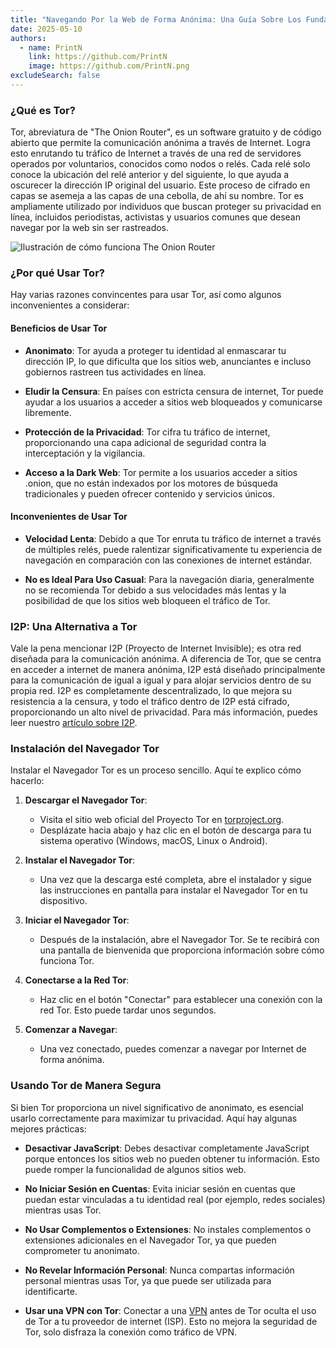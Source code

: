```yaml
---
title: "Navegando Por la Web de Forma Anónima: Una Guía Sobre Los Fundamentos de Tor"
date: 2025-05-10
authors:
  - name: PrintN
    link: https://github.com/PrintN
    image: https://github.com/PrintN.png
excludeSearch: false
---
```

### ¿Qué es Tor?
Tor, abreviatura de "The Onion Router", es un software gratuito y de código abierto que permite la comunicación anónima a través de Internet. Logra esto enrutando tu tráfico de Internet a través de una red de servidores operados por voluntarios, conocidos como nodos o relés. Cada relé solo conoce la ubicación del relé anterior y del siguiente, lo que ayuda a oscurecer la dirección IP original del usuario. Este proceso de cifrado en capas se asemeja a las capas de una cebolla, de ahí su nombre. Tor es ampliamente utilizado por individuos que buscan proteger su privacidad en línea, incluidos periodistas, activistas y usuarios comunes que desean navegar por la web sin ser rastreados.

![Ilustración de cómo funciona The Onion Router](../../../images/articles/navigating-the-web-anonymously-a-guide-to-tor-basics/how-tor-works.webp)

### ¿Por qué Usar Tor?
Hay varias razones convincentes para usar Tor, así como algunos inconvenientes a considerar:

#### Beneficios de Usar Tor
- **Anonimato**: Tor ayuda a proteger tu identidad al enmascarar tu dirección IP, lo que dificulta que los sitios web, anunciantes e incluso gobiernos rastreen tus actividades en línea.

- **Eludir la Censura**: En países con estricta censura de internet, Tor puede ayudar a los usuarios a acceder a sitios web bloqueados y comunicarse libremente.

- **Protección de la Privacidad**: Tor cifra tu tráfico de internet, proporcionando una capa adicional de seguridad contra la interceptación y la vigilancia.

- **Acceso a la Dark Web**: Tor permite a los usuarios acceder a sitios .onion, que no están indexados por los motores de búsqueda tradicionales y pueden ofrecer contenido y servicios únicos.

#### Inconvenientes de Usar Tor
- **Velocidad Lenta**: Debido a que Tor enruta tu tráfico de internet a través de múltiples relés, puede ralentizar significativamente tu experiencia de navegación en comparación con las conexiones de internet estándar.

- **No es Ideal Para Uso Casual**: Para la navegación diaria, generalmente no se recomienda Tor debido a sus velocidades más lentas y la posibilidad de que los sitios web bloqueen el tráfico de Tor.

### I2P: Una Alternativa a Tor
Vale la pena mencionar I2P (Proyecto de Internet Invisible); es otra red diseñada para la comunicación anónima. A diferencia de Tor, que se centra en acceder a internet de manera anónima, I2P está diseñado principalmente para la comunicación de igual a igual y para alojar servicios dentro de su propia red. I2P es completamente descentralizado, lo que mejora su resistencia a la censura, y todo el tráfico dentro de I2P está cifrado, proporcionando un alto nivel de privacidad. Para más información, puedes leer nuestro [artículo sobre I2P](/es/articles/what-is-i2p-and-should-you-use-it).

### Instalación del Navegador Tor
Instalar el Navegador Tor es un proceso sencillo. Aquí te explico cómo hacerlo:
1. **Descargar el Navegador Tor**:
   - Visita el sitio web oficial del Proyecto Tor en [torproject.org](https://www.torproject.org/download/).
   - Desplázate hacia abajo y haz clic en el botón de descarga para tu sistema operativo (Windows, macOS, Linux o Android).

2. **Instalar el Navegador Tor**:
   - Una vez que la descarga esté completa, abre el instalador y sigue las instrucciones en pantalla para instalar el Navegador Tor en tu dispositivo.

3. **Iniciar el Navegador Tor**:
   - Después de la instalación, abre el Navegador Tor. Se te recibirá con una pantalla de bienvenida que proporciona información sobre cómo funciona Tor.

4. **Conectarse a la Red Tor**:
   - Haz clic en el botón "Conectar" para establecer una conexión con la red Tor. Esto puede tardar unos segundos.

5. **Comenzar a Navegar**:
   - Una vez conectado, puedes comenzar a navegar por Internet de forma anónima.

### Usando Tor de Manera Segura
Si bien Tor proporciona un nivel significativo de anonimato, es esencial usarlo correctamente para maximizar tu privacidad. Aquí hay algunas mejores prácticas:
- **Desactivar JavaScript**: Debes desactivar completamente JavaScript porque entonces los sitios web no pueden obtener tu información. Esto puede romper la funcionalidad de algunos sitios web.

- **No Iniciar Sesión en Cuentas**: Evita iniciar sesión en cuentas que puedan estar vinculadas a tu identidad real (por ejemplo, redes sociales) mientras usas Tor.

- **No Usar Complementos o Extensiones**: No instales complementos o extensiones adicionales en el Navegador Tor, ya que pueden comprometer tu anonimato.

- **No Revelar Información Personal**: Nunca compartas información personal mientras usas Tor, ya que puede ser utilizada para identificarte.

- **Usar una VPN con Tor**: Conectar a una [VPN](/es/articles/what-is-a-vpn-and-should-you-use-one) antes de Tor oculta el uso de Tor a tu proveedor de internet (ISP). Esto no mejora la seguridad de Tor, solo disfraza la conexión como tráfico de VPN.